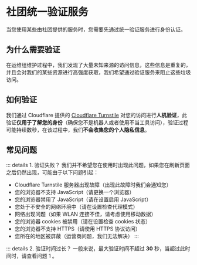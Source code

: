 # 社团统一验证服务

当您使用某些由社团提供的服务时，您需要先通过统一验证服务进行身份认证。

## 为什么需要验证

在运维组维护过程中，我们发现了大量未知来源的访问信息，这些信息是重复的，并且会对我们的某些资源进行高强度获取，我们希望通过验证服务来阻止这些垃圾访问。

## 如何验证

我们通过 Cloudflare 提供的 [Cloudflare Turnstile](https://developers.cloudflare.com/turnstile/) 对您的访问进行**人机验证**，此验证**仅用于了解您的身份**（确保您不是机器人或者使用不当工具访问），验证过程可能持续数秒，在该过程中，我们**不会收集您的个人隐私信息**。

## 常见问题
::: details 1. 验证失败？
我们并不希望您在使用时出现此问题，如果您在刷新页面之后仍然出现，可能由于以下问题引起：
- Cloudflare Turnstile 服务器出现故障（出现此故障时我们会通知您）
- 您的浏览器不支持 JavaScript（请更换一个浏览器）
- 您的浏览器禁用了 JavaScript（请在设置启用 JavaScript）
- 您处于不安全的网络环境中（请在设置检查代理模式）
- 网络出现问题（如果 WLAN 连接不佳，请考虑使用移动数据）
- 您的浏览器 cookies 被禁用（请在设置检查 cookies 状态）
- 您的浏览器不支持 HTTPS（请使用 HTTPS 协议访问）
- 您所在的地区被屏蔽（运营商问题，我们无法解决）
:::

::: details 2. 验证时间过长？
一般来说，最大验证时间不超过 **30** 秒，当超过此时间时，请查看问题 1 。

